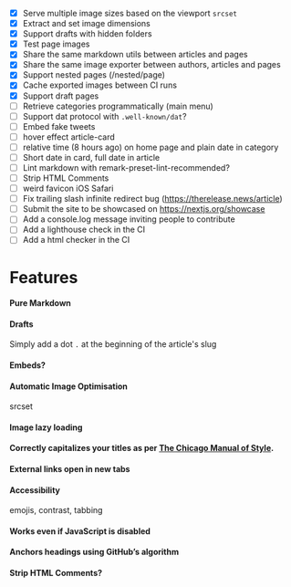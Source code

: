 - [x] Serve multiple image sizes based on the viewport `srcset`
- [x] Extract and set image dimensions
- [x] Support drafts with hidden folders 
- [x] Test page images 
- [x] Share the same markdown utils between articles and pages
- [x] Share the same image exporter between authors, articles and pages 
- [x] Support nested pages (/nested/page)
- [x] Cache exported images between CI runs 
- [x] Support draft pages
- [ ] Retrieve categories programmatically (main menu)
- [ ] Support dat protocol with `.well-known/dat`?
- [ ] Embed fake tweets
- [ ] hover effect article-card
- [ ] relative time (8 hours ago) on home page and plain date in category
- [ ] Short date in card, full date in article
- [ ] Lint markdown with remark-preset-lint-recommended?
- [ ] Strip HTML Comments
- [ ] weird favicon iOS Safari
- [ ] Fix trailing slash infinite redirect bug (https://therelease.news/article)
- [ ] Submit the site to be showcased on https://nextjs.org/showcase
- [ ] Add a console.log message inviting people to contribute
- [ ] Add a lighthouse check in the CI
- [ ] Add a html checker in the CI

# Features

#### Pure Markdown

#### Drafts

Simply add a dot `.` at the beginning of the article's slug

#### Embeds?

#### Automatic Image Optimisation

srcset

#### Image lazy loading

#### Correctly capitalizes your titles as per [The Chicago Manual of Style](http://www.chicagomanualofstyle.org/home.html).

#### External links open in new tabs

#### Accessibility

emojis, contrast, tabbing

#### Works even if JavaScript is disabled

#### Anchors headings using GitHub’s algorithm

#### Strip HTML Comments?
